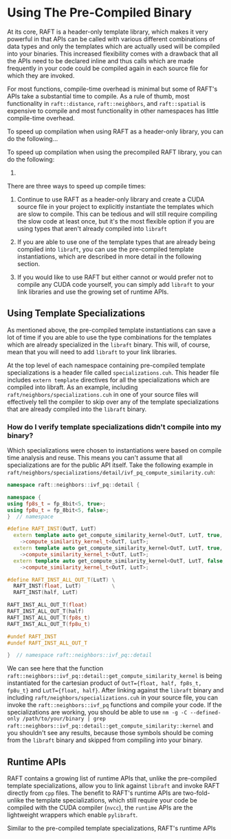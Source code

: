 # Using The Pre-Compiled Binary

At its core, RAFT is a header-only template library, which makes it very powerful in that APIs can be called with various different combinations of data types and only the templates which are actually used will be compiled into your binaries. This increased flexibility comes with a drawback that all the APIs need to be declared inline and thus calls which are made frequently in your code could be compiled again in each source file for which they are invoked.

For most functions, compile-time overhead is minimal but some of RAFT's APIs take a substantial time to compile. As a rule of thumb, most functionality in `raft::distance`, `raft::neighbors`, and `raft::spatial` is expensive to compile and most functionality in other namespaces has little compile-time overhead.


To speed up compilation when using RAFT as a header-only library, you can do the following... 

To speed up compilation when using the precompiled RAFT library, you can do the
following:

1. 


There are three ways to speed up compile times:

1. Continue to use RAFT as a header-only library and create a CUDA source file
   in your project to explicitly instantiate the templates which are slow to
   compile. This can be tedious and will still require compiling the slow code
   at least once, but it's the most flexible option if you are using types that
   aren't already compiled into `libraft`

2. If you are able to use one of the template types that are already being
   compiled into `libraft`, you can use the pre-compiled template
   instantiations, which are described in more detail in the following section.

3. If you would like to use RAFT but either cannot or would prefer not to
   compile any CUDA code yourself, you can simply add `libraft` to your link
   libraries and use the growing set of runtime APIs.

## Using Template Specializations

As mentioned above, the pre-compiled template instantiations can save a lot of time if you are able to use the type combinations for the templates which are already specialized in the `libraft` binary. This will, of course, mean that you will need to add `libraft` to your link libraries.

At the top level of each namespace containing pre-compiled template specializations is a header file called `specializations.cuh`. This header file includes `extern template` directives for all the specializations which are compiled into libraft. As an example, including `raft/neighbors/specializations.cuh` in one of your source files will effectively tell the compiler to skip over any of the template specializations that are already compiled into the `libraft` binary.

### How do I verify template specializations didn't compile into my binary?

Which specializations were chosen to instantiations were based on compile time analysis and reuse. This means you can't assume that all specializations are for the public API itself. Take the following example in `raft/neighbors/specializations/detail/ivf_pq_compute_similarity.cuh`:

```c++
namespace raft::neighbors::ivf_pq::detail {

namespace {
using fp8s_t = fp_8bit<5, true>;
using fp8u_t = fp_8bit<5, false>;
}  // namespace

#define RAFT_INST(OutT, LutT)                                                                     \
  extern template auto get_compute_similarity_kernel<OutT, LutT, true, true>(uint32_t, uint32_t)  \
    ->compute_similarity_kernel_t<OutT, LutT>;                                                    \
  extern template auto get_compute_similarity_kernel<OutT, LutT, true, false>(uint32_t, uint32_t) \
    ->compute_similarity_kernel_t<OutT, LutT>;                                                    \
  extern template auto get_compute_similarity_kernel<OutT, LutT, false, true>(uint32_t, uint32_t) \
    ->compute_similarity_kernel_t<OutT, LutT>;

#define RAFT_INST_ALL_OUT_T(LutT) \
  RAFT_INST(float, LutT)          \
  RAFT_INST(half, LutT)

RAFT_INST_ALL_OUT_T(float)
RAFT_INST_ALL_OUT_T(half)
RAFT_INST_ALL_OUT_T(fp8s_t)
RAFT_INST_ALL_OUT_T(fp8u_t)

#undef RAFT_INST
#undef RAFT_INST_ALL_OUT_T

}  // namespace raft::neighbors::ivf_pq::detail
```

We can see here that the function `raft::neighbors::ivf_pq::detail::get_compute_similarity_kernel` is being instantiated for the cartesian product of `OutT={float, half, fp8s_t, fp8u_t}` and `LutT={float, half}`. After linking against the `libraft` binary and including `raft/neighbors/specializations.cuh` in your source file, you can invoke the `raft::neighbors::ivf_pq` functions and compile your code. If the specializations are working, you should be able to use `nm -g -C --defined-only /path/to/your/binary | grep raft::neighbors::ivf_pq::detail::get_compute_similarity::kernel` and you shouldn't see any results, because those symbols should be coming from the `libraft` binary and skipped from compiling into your binary.

## Runtime APIs

RAFT contains a growing list of runtime APIs that, unlike the pre-compiled template specializations, allow you to link against `libraft` and invoke RAFT directly from `cpp` files. The benefit to RAFT's runtime APIs are two-fold- unlike the template specializations, which still require your code be compiled with the CUDA compiler (`nvcc`), the `runtime` APIs are the lightweight wrappers which enable `pylibraft`.

Similar to the pre-compiled template specializations, RAFT's runtime APIs 
